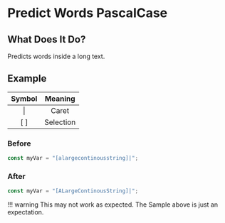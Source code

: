 # Predict Words PascalCase

## What Does It Do?

Predicts words inside a long text.

## Example

| Symbol |  Meaning  |
|:------:|:---------:|
| &vert; |   Caret   |
|  [ ]   | Selection |

### Before

```javascript
const myVar = "[alargecontinousstring]|";
```

### After

```javascript
const myVar = "[ALargeContinousString]|";
```

[//]: # (@formatter:off)
!!! warning
    This may not work as expected.
    The Sample above is just an expectation.
